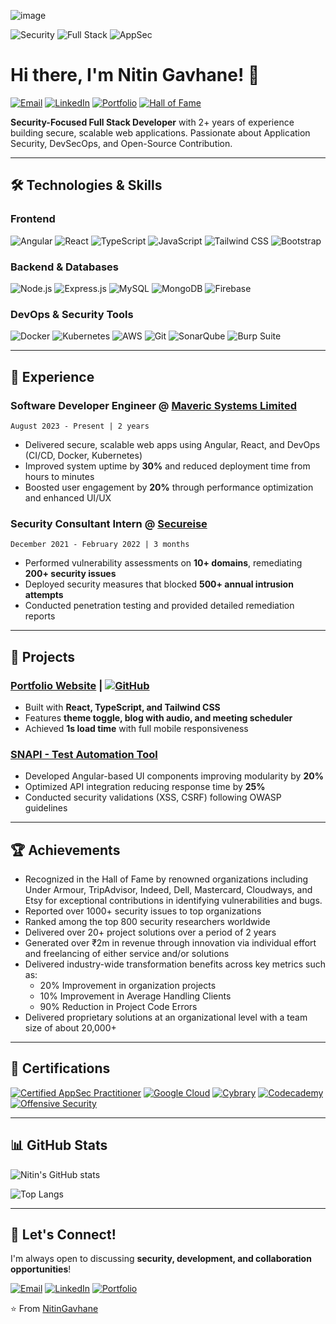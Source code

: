 ![image](https://github.com/NitinGavhane/NitinGavhane/assets/51412436/62054987-3bcf-4213-bf60-e82d2d26acab)

<p align="center">
  
  ![Security](https://img.shields.io/badge/Security-Focused-important) 
  ![Full Stack](https://img.shields.io/badge/Full_Stack-Developer-success)
  ![AppSec](https://img.shields.io/badge/Application_Security-Expert-blueviolet)
  
</p>

# Hi there, I'm Nitin Gavhane! 👋

[![Email](https://img.shields.io/badge/Email-nitin.gavhane.dev@gmail.com-D14836?style=flat&logo=gmail&logoColor=white)](mailto:nitin.gavhane.dev@gmail.com)
[![LinkedIn](https://img.shields.io/badge/LinkedIn-Nitin_Gavhane-0077B5?style=flat&logo=linkedin&logoColor=white)](https://linkedin.com/in/nitinsgavhane)
[![Portfolio](https://img.shields.io/badge/🌐-Portfolio-1DA1F2?style=flat)](https://nitingavhane.dev)
[![Hall of Fame](https://img.shields.io/badge/🏆-Hall_of_Fame-FFD700?style=flat)]()

**Security-Focused Full Stack Developer** with 2+ years of experience building secure, scalable web applications. Passionate about Application Security, DevSecOps, and Open-Source Contribution.

---

## 🛠️ Technologies & Skills

### **Frontend**
![Angular](https://img.shields.io/badge/Angular-DD0031?style=flat&logo=angular&logoColor=white)
![React](https://img.shields.io/badge/React-20232A?style=flat&logo=react&logoColor=61DAFB)
![TypeScript](https://img.shields.io/badge/TypeScript-007ACC?style=flat&logo=typescript&logoColor=white)
![JavaScript](https://img.shields.io/badge/JavaScript-F7DF1E?style=flat&logo=javascript&logoColor=black)
![Tailwind CSS](https://img.shields.io/badge/Tailwind_CSS-38B2AC?style=flat&logo=tailwind-css&logoColor=white)
![Bootstrap](https://img.shields.io/badge/Bootstrap-563D7C?style=flat&logo=bootstrap&logoColor=white)

### **Backend & Databases**
![Node.js](https://img.shields.io/badge/Node.js-339933?style=flat&logo=nodedotjs&logoColor=white)
![Express.js](https://img.shields.io/badge/Express.js-000000?style=flat&logo=express&logoColor=white)
![MySQL](https://img.shields.io/badge/MySQL-4479A1?style=flat&logo=mysql&logoColor=white)
![MongoDB](https://img.shields.io/badge/MongoDB-47A248?style=flat&logo=mongodb&logoColor=white)
![Firebase](https://img.shields.io/badge/Firebase-FFCA28?style=flat&logo=firebase&logoColor=black)

### **DevOps & Security Tools**
![Docker](https://img.shields.io/badge/Docker-2496ED?style=flat&logo=docker&logoColor=white)
![Kubernetes](https://img.shields.io/badge/Kubernetes-326CE5?style=flat&logo=kubernetes&logoColor=white)
![AWS](https://img.shields.io/badge/AWS-232F3E?style=flat&logo=amazon-aws&logoColor=white)
![Git](https://img.shields.io/badge/Git-F05032?style=flat&logo=git&logoColor=white)
![SonarQube](https://img.shields.io/badge/SonarQube-4E9BCD?style=flat&logo=sonarqube&logoColor=white)
![Burp Suite](https://img.shields.io/badge/Burp_Suite-FF6633?style=flat)

---

## 💼 Experience

### **Software Developer Engineer** @ [Maveric Systems Limited](https://www.maveric-systems.com/)
`August 2023 - Present | 2 years`
- Delivered secure, scalable web apps using Angular, React, and DevOps (CI/CD, Docker, Kubernetes)
- Improved system uptime by **30%** and reduced deployment time from hours to minutes
- Boosted user engagement by **20%** through performance optimization and enhanced UI/UX

### **Security Consultant Intern** @ [Secureise](https://secureise.in/)
`December 2021 - February 2022 | 3 months`
- Performed vulnerability assessments on **10+ domains**, remediating **200+ security issues**
- Deployed security measures that blocked **500+ annual intrusion attempts**
- Conducted penetration testing and provided detailed remediation reports

---

## 🚀 Projects

### [Portfolio Website](https://nitingavhane.dev) | [![GitHub](https://img.shields.io/badge/GitHub-View_Code-181717?style=flat&logo=github)](https://github.com/NitinGavhane/portfolio)
- Built with **React, TypeScript, and Tailwind CSS**
- Features **theme toggle, blog with audio, and meeting scheduler**
- Achieved **1s load time** with full mobile responsiveness

### [SNAPI - Test Automation Tool](https://github.com/NitinGavhane/snapi) 
- Developed Angular-based UI components improving modularity by **20%**
- Optimized API integration reducing response time by **25%**
- Conducted security validations (XSS, CSRF) following OWASP guidelines

---

## 🏆 Achievements
  - Recognized in the Hall of Fame by renowned organizations including Under Armour, TripAdvisor, Indeed, Dell, Mastercard, Cloudways, and Etsy for exceptional contributions in identifying vulnerabilities and bugs.
- Reported over 1000+ security issues to top organizations
- Ranked among the top 800 security researchers worldwide
- Delivered over 20+ project solutions over a period of 2 years
- Generated over ₹2m in revenue through innovation via individual effort and freelancing of either service and/or solutions
- Delivered industry-wide transformation benefits across key metrics such as:
    - 20% Improvement in organization projects
    - 10% Improvement in Average Handling Clients
    - 90% Reduction in Project Code Errors
- Delivered proprietary solutions at an organizational level with a team size of about 20,000+
---

## 📜 Certifications

[![Certified AppSec Practitioner](https://img.shields.io/badge/CAP-Certified_AppSec_Practitioner-1B72B8?style=flat)](https://raw.githubusercontent.com/NitinGavhane/certifications/main/NitinGavhane-CertifiedAppSecPractitioner(CAP).pdf)
[![Google Cloud](https://img.shields.io/badge/Google-Cloud_Operations_Suite-4285F4?style=flat&logo=google-cloud&logoColor=white)](https://www.credly.com/badges/6b90142c-1925-4b73-975a-66c8f03c34bf/public_url)
[![Cybrary](https://img.shields.io/badge/Cybrary-Certified_CyberSecurity-FF6C37?style=flat)](https://app.cybrary.it/courses/api/certificate/CC-d8c0e600-f02b-4203-8a06-7549c7ce2a79/view)
[![Codecademy](https://img.shields.io/badge/Codecademy-Network_Security-1F4056?style=flat&logo=codecademy&logoColor=white)](https://www.codecademy.com/users/NitinGavhane/achievements)
[![Offensive Security](https://img.shields.io/badge/Hackersera-Offensive_AndroHunter-8B0000?style=flat)](https://raw.githubusercontent.com/NitinGavhane/certifications/main/Offensive)

---

## 📊 GitHub Stats

![Nitin's GitHub stats](https://github-readme-stats.vercel.app/api?username=NitinGavhane&show_icons=true&theme=radical)

![Top Langs](https://github-readme-stats.vercel.app/api/top-langs/?username=NitinGavhane&layout=compact&theme=radical)

---

## 🤝 Let's Connect!

I'm always open to discussing **security, development, and collaboration opportunities**!

[![Email](https://img.shields.io/badge/📧-Email_Me-D14836?style=for-the-badge&logo=gmail&logoColor=white)](mailto:nitin.gavhane.dev@gmail.com)
[![LinkedIn](https://img.shields.io/badge/🔗-Connect_on_LinkedIn-0077B5?style=for-the-badge&logo=linkedin&logoColor=white)](https://linkedin.com/in/nitinsgavhane)
[![Portfolio](https://img.shields.io/badge/🌐-Visit_My_Portfolio-1DA1F2?style=for-the-badge)](https://nitingavhane.dev)

⭐️ From [NitinGavhane](https://github.com/NitinGavhane)


